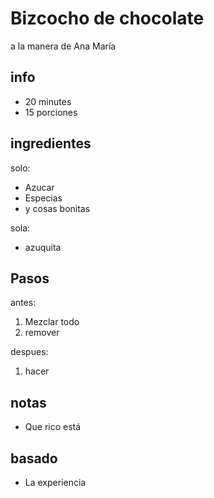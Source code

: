 # Bizcocho de chocolate
a la manera de Ana María

## info  
* 20 minutes  
* 15 porciones 

## ingredientes
solo:
* Azucar
* Especias
* y cosas bonitas

sola:
* azuquita

## Pasos
antes:
1. Mezclar todo
2. remover

despues:
1. hacer

## notas  
* Que rico está

## basado
* La experiencia 

